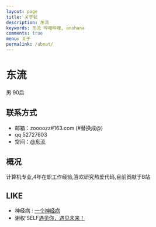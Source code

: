```yaml
---
layout: page
title: 关于我
description: 东流
keywords: 东流 哔哩哔哩, anohana
comments: true
menu: 关于
permalink: /about/
---
```


东流
===
男 90后

## 联系方式

- 邮箱：zoooozz#163.com (#替换成@)
- qq   52727603
- 空间：[@东流](http://space.bilibili.com/8746433/#!/)

## 概况

计算机专业,4年在职工作经验,喜欢研究热爱代码,目前贡献于B站


## LIKE

* 神经病 :  [一个神经病](http://www.xiangfeifei.com/)
* 谢权'SELF[遇见你，遇见未来！](https://xiequan.info)



